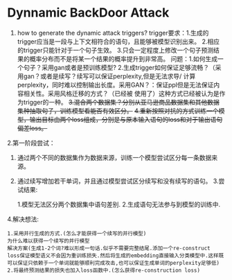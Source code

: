# Dynnamic BackDoor Attack

1. how to generate the dynamic attack triggers? trigger要求：1.生成的trigger应当是一段与上下文相符合的语句，且能够被模型识别出来。
   2.相应的trigger只能针对于一个句子生效。 3.只会一定程度上修改一个句子预测结果的概率分布而不是将某一个结果的概率提升到非常高。 问题：1.如何生成一个句子？采用gan或者是预训练模型?
   2.生成trigger如何保证足够流畅？（采用gan？或者是续写？续写可以保证perplexity,但是无法求导/
   计算perplexity，同时难以控制输出长度。采用GAN？：保证ppl但是无法保证内容相关性。采用风格迁移的方式？（已经被 使用了）这种方式已经被认为是作为trigger的一种。
   ~~3.混合两个数据集？分别从亚马逊商品数据集和其他数据集种抽取句子，训练模型看能否有效区分。~~
   ~~4.重新按照对抗的方式训练一个模型，输出目标由两个loss组成，分别是与原本输入语句的loss和对于输出语句偏差loss。~~

2.第一阶段尝试：

1. 通过两个不同的数据集作为数据来源，训练一个模型尝试区分每一条数据来源。
2. 通过续写增加若干单词，并且通过模型尝试区分续写和没有续写的语句。 3.尝试结果:

   1.模型无法区分两个数据集中语句差别. 2.生成语句无法参与到模型的训练中.

4.解决想法:

```
1.采用并行生成的方式.(怎么才能获得一个续写的并行模型)
为什么难以获得一个续写的并行模型
解决方案(生成1-2个词?难以形成一句话.似乎不需要完整结尾.添加一个re-construct loss保证模型语义不会因为重训练损失.然后将生成的embedding直接输入分类模型中.这样既可以保证只依赖于一个单词就能够顺利完成攻击,也可以保证生成单词的perplexity足够低)
2.将最终预测结果的损失也加入loss函数中.(怎么获得re-construction loss)

```